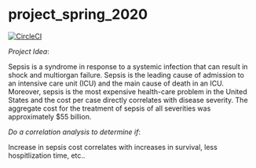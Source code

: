 # project_spring_2020

[![CircleCI](https://circleci.com/gh/biof309/project_spring_2020/tree/master.svg?style=shield)](https://circleci.com/gh/biof309/project_spring_2020/tree/master)


*Project Idea*:

Sepsis is a syndrome in response to a systemic infection that can result in shock and multiorgan failure. Sepsis is the leading cause of admission to an intensive care unit (ICU) and the main cause of death in an ICU.  Moreover, sepsis is the most expensive health-care problem in the United States and the cost per case directly correlates with disease severity. The aggregate cost for the treatment of sepsis of all severities was approximately $55 billion.

*Do a correlation analysis to determine if*:

Increase in sepsis cost correlates with increases in survival, less hospitlization time, etc..
